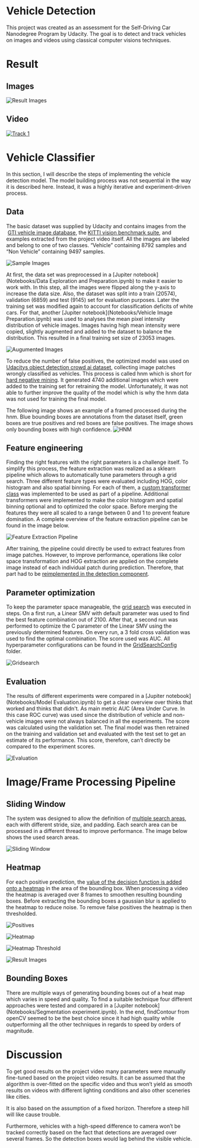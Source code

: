 # Vehicle Detection
This project was created as an assessment for the Self-Driving Car Nanodegree Program by Udacity. The goal is to detect and track vehicles on images and videos using classical computer visions techniques. 

# Result

## Images

![Result Images](output_images/result_images.png)

## Video
[![Track 1](http://img.youtube.com/vi/8II-CLeJrIY/0.jpg)](http://www.youtube.com/watch?v=8II-CLeJrIY)

# Vehicle Classifier
In this section, I will describe the steps of implementing the vehicle detection model. The model building process was not sequential in the way it is described here. Instead, it was a highly iterative and experiment-driven process. 

## Data
The basic dataset was supplied by Udacity and contains images from the  [GTI vehicle image database](https://www.gti.ssr.upm.es/data/), the [KITTI vision benchmark suite](http://www.cvlibs.net/datasets/kitti/), and examples extracted from the project video itself. All the images are labeled and belong to one of two classes. “Vehicle” containing 8792 samples and “Non Vehicle” containing 9497 samples.

![Sample Images](output_images/dataset.png)

At first, the data set was preprocessed in a [Jupiter notebook](Notebooks/Data Exploration and Preparation.ipynb) to make it easier to work with. In this step, all the images were flipped along the y-axis to increase the data size. Also, the dataset was split into a train (20574), validation (6859) and test (9145) set for evaluation purposes.
Later the training set was modified again to account for classification deficits of white cars. For that, another [Jupiter notebook](Notebooks/Vehicle Image Preparation.ipynb) was used to analyses the mean pixel intensity distribution of vehicle images. Images having high mean intensity were copied, slightly augmented and added to the dataset to balance the distribution. This resulted in a final training set size of 23053 images.

![Augumented Images](output_images/augumented.png)

To reduce the number of false positives, the optimized model was used on [Udacitys object detection crowd ai dataset](https://github.com/udacity/self-driving-car/tree/master/annotations), collecting image patches wrongly classified as vehicles. This process is called hnm which is short for [hard negative mining](VehicleTracking/HardNegativeMining.py). It generated 4740 additional images which were added to the training set for retraining the model. Unfortunately, it was not able to further improve the quality of the model which is why the hnm data was not used for training the final model.

The following image shows an example of a framed processed during the hnm. Blue bounding boxes are annotations from the dataset itself, green boxes are true positives and red boxes are false positives. The image shows only bounding boxes with high confidence.
![HNM](output_images/neg_mining.jpeg)

## Feature engineering
Finding the right features with the right parameters is a challenge itself. To simplify this process, the feature extraction was realized as a sklearn pipeline which allows to automatically tune parameters through a grid search.  Three different feature types were evaluated including HOG, color histogram and also spatial binning. For each of them, a [custom transformer class](VehicleTracking/FeatureExtractionPipeline.py) was implemented to be used as part of a pipeline. Additional transformers were implemented to make the color histogram and spatial binning optional and to optimized the color space. Before merging the features they were all scaled to a range between 0 and 1 to prevent feature domination. A complete overview of the feature extraction pipeline can be found in the image below.

![Feature Extraction Pipeline](docs/FeatureExtraction.png)

After training, the pipeline could directly be used to extract features from image patches. However, to improve performance, operations like color space transformation and HOG extraction are applied on the complete image instead of each individual patch during prediction. Therefore, that part had to be [reimplemented in the detection component](VehicleTracking/CarDetector.py).

## Parameter optimization
To keep the parameter space manageable, the [grid search](VehicleTracking/TrainSVM.py) was executed in steps. On a first run, a Linear SMV with default parameter was used to find the best feature combination out of 2100. After that, a second run was performed to optimize the C parameter of the Linear SMV using the previously determined features. On every run, a 3 fold cross validation was used to find the optimal combination. The score used was AUC. All hyperparameter configurations can be found in the [GridSearchConfig](VehicleTracking/GridSearchConfig/) folder.

![Gridsearch](output_images/cv.jpg)

## Evaluation
The results of different experiments were compared in a [Jupiter notebook](Notebooks/Model Evaluation.ipynb) to get a clear overview over thinks that worked and thinks that didn't. As main metric AUC (Area Under Curve. In this case ROC curve) was used since the distribution of vehicle and non-vehicle images were not always balanced in all the experiments. The score was calculated using the validation set. The final model was then retrained on the training and validation set and evaluated with the test set to get an estimate of its performance.  This score, therefore, can’t directly be compared to the experiment scores.

![Evaluation](output_images/model_evaluation.png)

# Image/Frame Processing Pipeline
## Sliding Window
The system was designed to allow the definition of [multiple search areas](VehicleTracking/CarDetector.py), each with different stride, size, and padding. Each search area can be processed in a different thread to improve performance. The image below shows the used search areas.

![Sliding Window](output_images/windows_images.png)

## Heatmap
For each positive prediction, the [value of the decision function is added onto a heatmap](VehicleTracking/CarDetector.py) in the area of the bounding box. When processing a video the heatmap is averaged over 8 frames to smoothen resulting bounding boxes. Before extracting the bounding boxes a gaussian blur is applied to the heatmap to reduce noise. To remove false positives the heatmap is then thresholded.

![Positives](output_images/positives_images.png)

![Heatmap](output_images/heat_images.png)

![Heatmap Threshold](output_images/thresh_heat_images.png)

![Result Images](output_images/result_images.png)

## Bounding Boxes
There are multiple ways of generating bounding boxes out of a heat map which varies in speed and quality. To find a suitable technique four different approaches were tested and compared in a [Jupiter notebook](Notebooks/Segmentation experiment.ipynb). In the end, findContour from openCV seemed to be the best choice since it had high quality while outperforming all the other techniques in regards to speed by orders of magnitude.

# Discussion
To get good results on the project video many parameters were manually fine-tuned based on the project video results.  It can be assumed that the algorithm is over-fitted on the specific video and thus won’t yield as smooth results on videos with different lighting conditions and also other sceneries like cities.

It is also based on the assumption of a fixed horizon. Therefore a steep hill will like cause trouble.

Furthermore, vehicles with a high-speed difference to camera won’t be tracked correctly based on the fact that detections are averaged over several frames. So the detection boxes would lag behind the visible vehicle.
